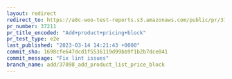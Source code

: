 ```yaml
---
layout: redirect
redirect_to: https://a8c-woo-test-reports.s3.amazonaws.com/public/pr/37211/e2e/index.html
pr_number: 37211
pr_title_encoded: "Add+product+pricing+block"
pr_test_type: e2e
last_published: "2023-03-14 14:21:43 +0000"
commit_sha: 1698cfe647dcd1f5536119d99bb9f1b2b7dce041
commit_message: "Fix lint issues"
branch_name: add/37098_add_product_list_price_block
---
```


